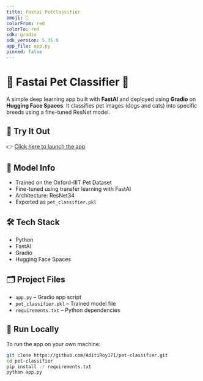 ```yaml
---
title: Fastai Petclassifier
emoji: 🐶
colorFrom: red
colorTo: red
sdk: gradio
sdk_version: 5.35.0
app_file: app.py
pinned: false
---
```


# 🐶 Fastai Pet Classifier 🚀

A simple deep learning app built with **FastAI** and deployed using **Gradio** on **Hugging Face Spaces**. It classifies pet images (dogs and cats) into specific breeds using a fine-tuned ResNet model.

## 📸 Try It Out

👉 [Click here to launch the app](https://huggingface.co/spaces/AditiRoy171/fastai_petclassifier)

## 🧠 Model Info

- Trained on the Oxford-IIIT Pet Dataset  
- Fine-tuned using transfer learning with FastAI  
- Architecture: ResNet34  
- Exported as `pet_classifier.pkl`

## 🛠 Tech Stack

- Python  
- FastAI  
- Gradio  
- Hugging Face Spaces

## 🗂 Project Files

- `app.py` – Gradio app script  
- `pet_classifier.pkl` – Trained model file  
- `requirements.txt` – Python dependencies

## 🚀 Run Locally

To run the app on your own machine:

```bash
git clone https://github.com/AditiRoy171/pet-classifier.git
cd pet-classifier
pip install -r requirements.txt
python app.py
